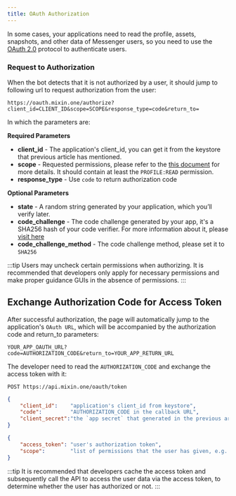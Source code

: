 ```yaml
---
title: OAuth Authorization
---
```


In some cases, your applications need to read the profile, assets, snapshots, and other data of Messenger users, so you need to use the [OAuth 2.0](https://tools.ietf.org/html/rfc6749) protocol to authenticate users.

### Request to Authorization

When the bot detects that it is not authorized by a user, it should jump to following url to request authorization from the user:

```
https://oauth.mixin.one/authorize?client_id=CLIENT_ID&scope=SCOPE&response_type=code&return_to=
```

In which the parameters are:

**Required Parameters**

- **client_id** - The application's client_id, you can get it from the keystore that previous article has mentioned.
- **scope** - Requested permissions, please refer to the [this document](/docs/api/oauth/scope/) for more details. It should contain at least the `PROFILE:READ` permission.
- **response_type** - Use `code` to return authorization code

**Optional Parameters**

- **state** - A random string generated by your application, which you’ll verify later.
- **code_challenge** - The code challenge generated by your app, it's a SHA256 hash of your code verifier. For more information about it, please [visit here](https://www.oauth.com/oauth2-servers/pkce/authorization-request/)
- **code_challenge_method** - The code challenge method, please set it to `SHA256`

:::tip
Users may uncheck certain permissions when authorizing.
It is recommended that developers only apply for necessary permissions and make proper guidance GUIs in the absence of permissions.
:::

## Exchange Authorization Code for Access Token

After successful authorization, the page will automatically jump to the application's `OAuth URL`, which will be accompanied by the authorization code and return_to parameters:

```
YOUR_APP_OAUTH_URL?code=AUTHORIZATION_CODE&return_to=YOUR_APP_RETURN_URL
```

The developer need to read the `AUTHORIZATION_CODE` and exchange the access token with it:

```
POST https://api.mixin.one/oauth/token
```

```json title="Payload"
{
    "client_id":    "application's client_id from keystore",
    "code":         "AUTHORIZATION_CODE in the callback URL",
    "client_secret":"the `app secret` that generated in the previous article"
}
```

```json title="Response"
{
    "access_token": "user's authorization token",
    "scope":        "list of permissions that the user has given, e.g. 'PROFILE:READ ASSETS:READ'"
}
```

:::tip
It is recommended that developers cache the access token and subsequently call the API to access the user data via the access token, to determine whether the user has authorized or not.
:::

